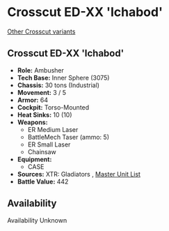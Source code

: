 # Crosscut ED-XX 'Ichabod' 

[Other Crosscut variants](../crosscut.md) 

## Crosscut ED-XX 'Ichabod' 

- **Role:** Ambusher 
- **Tech Base:** Inner Sphere (3075) 
- **Chassis:** 30 tons (Industrial) 
- **Movement:** 3 / 5 
- **Armor:** 64 
- **Cockpit:** Torso-Mounted 
- **Heat Sinks:** 10 (10) 
- **Weapons:** 
  - ER Medium Laser 
  - BattleMech Taser (ammo: 5) 
  - ER Small Laser 
  - Chainsaw 
- **Equipment:** 
  - CASE 
- **Sources:** XTR: Gladiators , [Master Unit List](http://masterunitlist.info/Unit/Details/744) 
- **Battle Value:** 442 

## Availability 

Availability Unknown 

